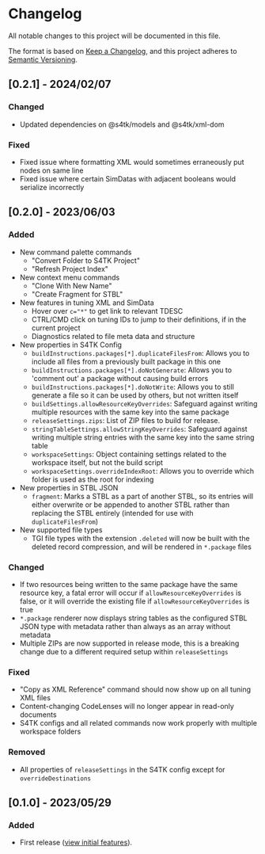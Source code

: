 # Changelog

All notable changes to this project will be documented in this file.

The format is based on [Keep a Changelog](https://keepachangelog.com/en/1.0.0/),
and this project adheres to [Semantic Versioning](https://semver.org/spec/v2.0.0.html).

## [0.2.1] - 2024/02/07
### Changed
- Updated dependencies on @s4tk/models and @s4tk/xml-dom
### Fixed
- Fixed issue where formatting XML would sometimes erraneously put nodes on same line
- Fixed issue where certain SimDatas with adjacent booleans would serialize incorrectly

## [0.2.0] - 2023/06/03
### Added
- New command palette commands
  - "Convert Folder to S4TK Project"
  - "Refresh Project Index"
- New context menu commands
  - "Clone With New Name"
  - "Create Fragment for STBL"
- New features in tuning XML and SimData
  - Hover over `c="*"` to get link to relevant TDESC
  - CTRL/CMD click on tuning IDs to jump to their definitions, if in the current project
  - Diagnostics related to file meta data and structure
- New properties in S4TK Config
  - `buildInstructions.packages[*].duplicateFilesFrom`: Allows you to include all files from a previously built package in this one
  - `buildInstructions.packages[*].doNotGenerate`: Allows you to 'comment out' a package without causing build errors
  - `buildInstructions.packages[*].doNotWrite`: Allows you to still generate a file so it can be used by others, but not written itself
  - `buildSettings.allowResourceKeyOverrides`: Safeguard against writing multiple resources with the same key into the same package
  - `releaseSettings.zips`: List of ZIP files to build for release.
  - `stringTableSettings.allowStringKeyOverrides`: Safeguard against writing multiple string entries with the same key into the same string table
  - `workspaceSettings`: Object containing settings related to the workspace itself, but not the build script
  - `workspaceSettings.overrideIndexRoot`: Allows you to override which folder is used as the root for indexing
- New properties in STBL JSON
  - `fragment`: Marks a STBL as a part of another STBL, so its entries will either overwrite or be appended to another STBL rather than replacing the STBL entirely (intended for use with `duplicateFilesFrom`)
- New supported file types
  - TGI file types with the extension `.deleted` will now be built with the deleted record compression, and will be rendered in `*.package` files
### Changed
- If two resources being written to the same package have the same resource key, a fatal error will occur if `allowResourceKeyOverrides` is false, or it will override the existing file if `allowResourceKeyOverrides` is true
- `*.package` renderer now displays string tables as the configured STBL JSON type with metadata rather than always as an array without metadata
- Multiple ZIPs are now supported in release mode, this is a breaking change due to a different required setup within `releaseSettings`
### Fixed
- "Copy as XML Reference" command should now show up on all tuning XML files
- Content-changing CodeLenses will no longer appear in read-only documents
- S4TK configs and all related commands now work properly with multiple workspace folders
### Removed
- All properties of `releaseSettings` in the S4TK config except for `overrideDestinations`

## [0.1.0] - 2023/05/29
### Added
- First release ([view initial features](https://vscode.sims4toolkit.com/#/updates/0-1-0)).
